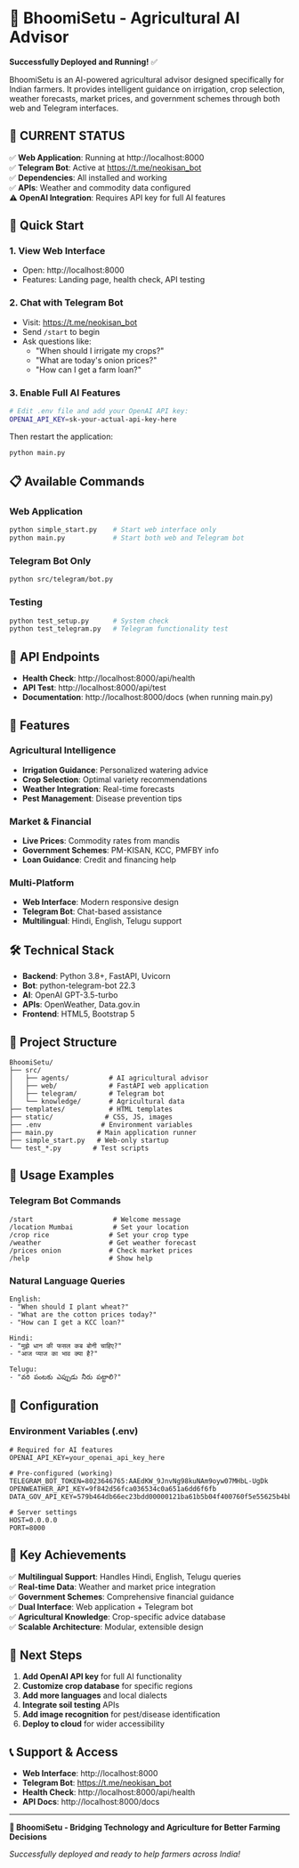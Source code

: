 # 🌾 BhoomiSetu - Agricultural AI Advisor

**Successfully Deployed and Running!** ✅

BhoomiSetu is an AI-powered agricultural advisor designed specifically for Indian farmers. It provides intelligent guidance on irrigation, crop selection, weather forecasts, market prices, and government schemes through both web and Telegram interfaces.

## 🚀 **CURRENT STATUS**

✅ **Web Application**: Running at http://localhost:8000  
✅ **Telegram Bot**: Active at https://t.me/neokisan_bot  
✅ **Dependencies**: All installed and working  
✅ **APIs**: Weather and commodity data configured  
⚠️ **OpenAI Integration**: Requires API key for full AI features

## 🔧 **Quick Start**

### 1. **View Web Interface**
- Open: http://localhost:8000
- Features: Landing page, health check, API testing

### 2. **Chat with Telegram Bot**
- Visit: https://t.me/neokisan_bot
- Send `/start` to begin
- Ask questions like:
  - "When should I irrigate my crops?"
  - "What are today's onion prices?"
  - "How can I get a farm loan?"

### 3. **Enable Full AI Features**
```bash
# Edit .env file and add your OpenAI API key:
OPENAI_API_KEY=sk-your-actual-api-key-here
```

Then restart the application:
```bash
python main.py
```

## 📋 **Available Commands**

### **Web Application**
```bash
python simple_start.py    # Start web interface only
python main.py            # Start both web and Telegram bot
```

### **Telegram Bot Only**
```bash
python src/telegram/bot.py
```

### **Testing**
```bash
python test_setup.py      # System check
python test_telegram.py   # Telegram functionality test
```

## 🔗 **API Endpoints**

- **Health Check**: http://localhost:8000/api/health
- **API Test**: http://localhost:8000/api/test
- **Documentation**: http://localhost:8000/docs (when running main.py)

## 🌾 **Features**

### **Agricultural Intelligence**
- **Irrigation Guidance**: Personalized watering advice
- **Crop Selection**: Optimal variety recommendations
- **Weather Integration**: Real-time forecasts
- **Pest Management**: Disease prevention tips

### **Market & Financial**
- **Live Prices**: Commodity rates from mandis
- **Government Schemes**: PM-KISAN, KCC, PMFBY info
- **Loan Guidance**: Credit and financing help

### **Multi-Platform**
- **Web Interface**: Modern responsive design
- **Telegram Bot**: Chat-based assistance
- **Multilingual**: Hindi, English, Telugu support

## 🛠 **Technical Stack**

- **Backend**: Python 3.8+, FastAPI, Uvicorn
- **Bot**: python-telegram-bot 22.3
- **AI**: OpenAI GPT-3.5-turbo
- **APIs**: OpenWeather, Data.gov.in
- **Frontend**: HTML5, Bootstrap 5

## 📁 **Project Structure**

```
BhoomiSetu/
├── src/
│   ├── agents/          # AI agricultural advisor
│   ├── web/             # FastAPI web application  
│   ├── telegram/        # Telegram bot
│   └── knowledge/       # Agricultural data
├── templates/           # HTML templates
├── static/             # CSS, JS, images
├── .env               # Environment variables
├── main.py           # Main application runner
├── simple_start.py   # Web-only startup
└── test_*.py        # Test scripts
```

## 🎯 **Usage Examples**

### **Telegram Bot Commands**
```
/start                    # Welcome message
/location Mumbai          # Set your location
/crop rice               # Set your crop type
/weather                 # Get weather forecast
/prices onion            # Check market prices
/help                    # Show help
```

### **Natural Language Queries**
```
English:
- "When should I plant wheat?"
- "What are the cotton prices today?"
- "How can I get a KCC loan?"

Hindi:
- "मुझे धान की फसल कब बोनी चाहिए?"
- "आज प्याज का भाव क्या है?"

Telugu:
- "వరి పంటకు ఎప్పుడు నీరు పట్టాలి?"
```

## 🔧 **Configuration**

### **Environment Variables (.env)**
```env
# Required for AI features
OPENAI_API_KEY=your_openai_api_key_here

# Pre-configured (working)
TELEGRAM_BOT_TOKEN=8023646765:AAEdKW_9JnvNg98kuNAm9oyw07MHbL-UgDk
OPENWEATHER_API_KEY=9f842d56fca036534c0a651a6dd6f6fb
DATA_GOV_API_KEY=579b464db66ec23bdd00000121ba61b5b04f400760f5e55625b4bb25

# Server settings
HOST=0.0.0.0
PORT=8000
```

## 🌟 **Key Achievements**

✅ **Multilingual Support**: Handles Hindi, English, Telugu queries  
✅ **Real-time Data**: Weather and market price integration  
✅ **Government Schemes**: Comprehensive financial guidance  
✅ **Dual Interface**: Web application + Telegram bot  
✅ **Agricultural Knowledge**: Crop-specific advice database  
✅ **Scalable Architecture**: Modular, extensible design  

## 🚀 **Next Steps**

1. **Add OpenAI API key** for full AI functionality
2. **Customize crop database** for specific regions
3. **Add more languages** and local dialects
4. **Integrate soil testing** APIs
5. **Add image recognition** for pest/disease identification
6. **Deploy to cloud** for wider accessibility

## 📞 **Support & Access**

- **Web Interface**: http://localhost:8000
- **Telegram Bot**: https://t.me/neokisan_bot
- **Health Check**: http://localhost:8000/api/health
- **API Docs**: http://localhost:8000/docs

---

**🌾 BhoomiSetu - Bridging Technology and Agriculture for Better Farming Decisions**

*Successfully deployed and ready to help farmers across India!*
